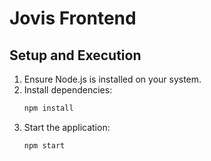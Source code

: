 # Jovis Frontend

## Setup and Execution

1. Ensure Node.js is installed on your system.
2. Install dependencies:
   ```bash
   npm install
   ```
3. Start the application:
   ```bash
   npm start
   ```
